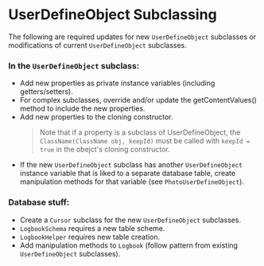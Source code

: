 UserDefineObject Subclassing
============================

The following are required updates for new `UserDefineObject` subclasses or modifications of current `UserDefineObject` subclasses.
	
### In the `UserDefineObject` subclass:
* Add new properties as private instance variables (including getters/setters).
* For complex subclasses, override and/or update the getContentValues() method to include the new properties.
* Add new properties to the cloning constructor.
  > Note that if a property is a subclass of UserDefineObject, the `ClassName(ClassName obj, keepId)` must be called with `keepId = true` in the obejct's cloning constructor.
* If the new `UserDefineObject` subclass has another `UserDefineObject` instance variable that is liked to a separate database table, create manipulation methods for that variable (see `PhotoUserDefineObject`).
	
### Database stuff:
* Create a `Cursor` subclass for the new `UserDefineObject` subclasses.
* `LogbookSchema` requires a new table scheme.
* `LogbookHelper` requires new table creation.
* Add manipulation methods to `Logbook` (follow pattern from existing `UserDefineObject` subclasses).	
